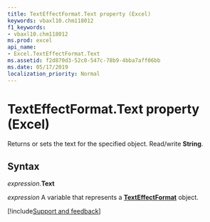 ```yaml
---
title: TextEffectFormat.Text property (Excel)
keywords: vbaxl10.chm118012
f1_keywords:
- vbaxl10.chm118012
ms.prod: excel
api_name:
- Excel.TextEffectFormat.Text
ms.assetid: f2d870d3-52c0-547c-78b9-4bba7aff06bb
ms.date: 05/17/2019
localization_priority: Normal
---
```



# TextEffectFormat.Text property (Excel)

Returns or sets the text for the specified object. Read/write **String**.


## Syntax

_expression_.**Text**

_expression_ A variable that represents a **[TextEffectFormat](Excel.TextEffectFormat.md)** object.




[!include[Support and feedback](~/includes/feedback-boilerplate.md)]